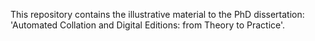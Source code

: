 This repository contains the illustrative material to the PhD dissertation: 'Automated Collation and Digital Editions: from Theory to Practice'.
